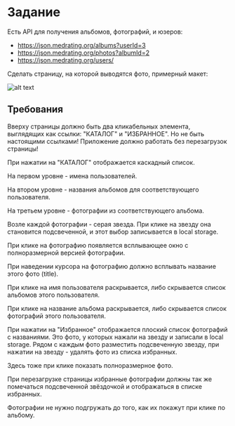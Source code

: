 # Задание

Есть API для получения альбомов, фотографий, и юзеров:

* https://json.medrating.org/albums?userId=3
* https://json.medrating.org/photos?albumId=2
* https://json.medrating.org/users/

Сделать страницу, на которой выводятся фото, примерный макет:

![alt text](https://cdn1.savepice.ru/uploads/2020/8/18/b142a702d636faeefc87d7c5022399bd-full.jpg)

Требования
-----------------------------------

Вверху страницы должно быть два кликабельных элемента, выглядящих как ссылки: "КАТАЛОГ" и "ИЗБРАННОЕ". Но не быть настоящими ссылками! Приложение должно работать без перезагрузок страницы!

При нажатии на "КАТАЛОГ" отображается каскадный список.

На первом уровне - имена пользователей.

На втором уровне - названия альбомов для соответствующего пользователя.

На третьем уровне - фотографии из соответствующего альбома.

Возле каждой фотографии - серая звезда. При клике на звезду она становится подсвеченной, и этот выбор записывается в local storage.

При клике на фотографию появляется всплывающее окно с полноразмерной версией фотографии.

При наведении курсора на фотографию должно всплывать название этого фото (title).

При клике на имя пользователя раскрывается, либо скрывается список альбомов этого пользователя.

При клике на название альбома раскрывается, либо скрывается список фотографий этого пользователя.

При нажатии на "Избранное" отображается плоский список фотографий с названиями. Это фото, у которых нажали на звезду и записали в local storage.
Рядом с каждым фото разместить подсвеченную звезду, при нажатии на звезду - удалять фото из списка избранных.

Здесь тоже при клике показать полноразмерное фото.

При перезагрузке страницы избранные фотографии должны так же помечаться подсвеченной звёздочкой и отображаться в списке избранных.

Фотографии не нужно подгружать до того, как их покажут при клике по альбому.




